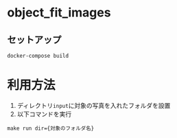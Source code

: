 # object_fit_images
## セットアップ
```
docker-compose build
```
# 利用方法
1. ディレクトリ`input`に対象の写真を入れたフォルダを設置
2. 以下コマンドを実行
```
make run dir={対象のフォルダ名}
```